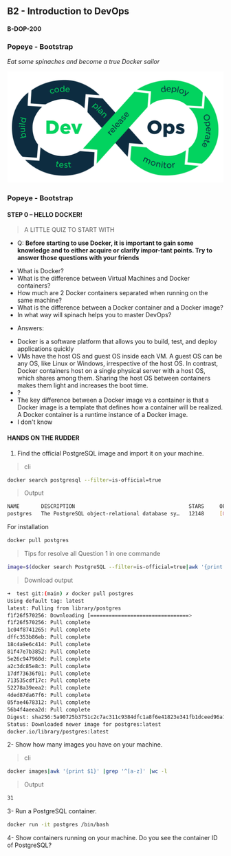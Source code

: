 ## B2 - Introduction to DevOps
####  B-DOP-200 








###  Popeye - Bootstrap 

*Eat some spinaches and become a true Docker sailor*


![devopscircle](./.img/gg.png)

### Popeye - Bootstrap

#### STEP 0 – HELLO DOCKER!


> A LITTLE QUIZ TO START WITH

* Q: 
**Before starting to use Docker, it is important to gain some knowledge and to either acquire or clarify impor-tant points. Try to answer those questions with your friends**


- What is Docker?
- What is the difference between Virtual Machines and Docker containers?
- How much are 2 Docker containers separated when running on the same machine?
- What is the difference between a Docker container and a Docker image?
- In what way will spinach helps you to master DevOps?

* Answers:
 
- Docker is a software platform that allows you to build, test, and deploy applications quickly
- VMs have the host OS and guest OS inside each VM. A guest OS can be any OS, like Linux or Windows, irrespective of the host OS. In contrast, Docker containers host on a single physical server with a host OS, which shares among them. Sharing the host OS between containers makes them light and increases the boot time.
- ?
- The key difference between a Docker image vs a container is that a Docker image is a template that defines how a container will be realized. A Docker container is a runtime instance of a Docker image.
- I don't know



#### HANDS ON THE RUDDER


1. Find the official PostgreSQL image and import it on your machine.
> cli
```bash
docker search postgresql --filter=is-official=true
```
> Output 

```bash
NAME       DESCRIPTION                                     STARS     OFFICIAL   AUTOMATED
postgres   The PostgreSQL object-relational database sy…   12148     [OK]       
```

For installation 
```bash
docker pull postgres
```

> Tips for resolve all Question 1 in one commande
```bash
image=$(docker search PostgreSQL --filter=is-official=true|awk '{print $1}'|tail -1) && docker pull $image
```
> Download output
```bash
➜  test git:(main) ✗ docker pull postgres
Using default tag: latest
latest: Pulling from library/postgres
f1f26f570256: Downloading [================================>                  ]  20.44MB/31.41MB
f1f26f570256: Pull complete 
1c04f8741265: Pull complete 
dffc353b86eb: Pull complete 
18c4a9e6c414: Pull complete 
81f47e7b3852: Pull complete 
5e26c947960d: Pull complete 
a2c3dc85e8c3: Pull complete 
17df73636f01: Pull complete 
713535cdf17c: Pull complete 
52278a39eea2: Pull complete 
4ded87da67f6: Pull complete 
05fae4678312: Pull complete 
56b4f4aeea2d: Pull complete 
Digest: sha256:5a90725b3751c2c7ac311c9384dfc1a8f6e41823e341fb1dceed96a11677303a
Status: Downloaded newer image for postgres:latest
docker.io/library/postgres:latest

```
2- Show how many images you have on your machine.
> cli 

```bash
docker images|awk '{print $1}' |grep '^[a-z]' |wc -l
```

> Output
```bash
31
```

3- Run a PostgreSQL container.
```bash
docker run -it postgres /bin/bash
```

4- Show containers running on your machine. Do you see the container ID of PostgreSQL?
































































































































































